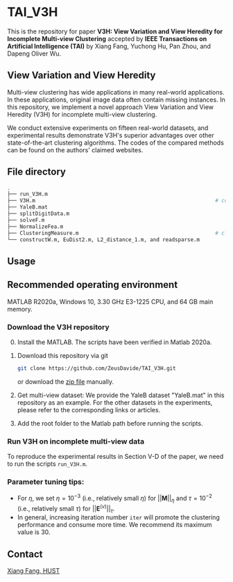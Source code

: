 # TAI_V3H

This is the repository for paper **V3H: View Variation and View Heredity for Incomplete Multi-view Clustering** accepted by **IEEE Transactions on Artificial Intelligence (TAI)**  by Xiang Fang, Yuchong Hu, Pan Zhou, and Dapeng Oliver Wu.

## View Variation and View Heredity

Multi-view clustering has wide applications in many real-world applications. In these applications, original image data often contain missing instances. In this repository, we implement a novel approach  View Variation and View Heredity (V3H) for incomplete multi-view clustering. 

We conduct extensive experiments on fifteen real-world datasets, and experimental results demonstrate V3H's superior advantages over other state-of-the-art clustering algorithms.
The codes of the compared methods can be found on the authors'  claimed websites.


## File directory

```bash
.
├── run_V3H.m				                                               # DEMO file of V3H
├── V3H.m				                                           # core function of V3H
├── YaleB.mat				                                             # data mat files
├── splitDigitData.m			                                       # construction of incomplete multi-view data
├── solveF.m				                                               # the initialization of F
├── NormalizeFea.m				                                       # regularization of data
├── ClusteringMeasure.m		                                       # clustering performance
└── constructW.m, EuDist2.m, L2_distance_1.m, and readsparse.m			 # intermediate functions 
```

## Usage

## Recommended operating environment

MATLAB R2020a, Windows 10, 3.30 GHz E3-1225 CPU, and 64 GB main memory.

### Download the V3H repository

0. Install the MATLAB. The scripts have been verified in Matlab 2020a.

1. Download this repository via git
    ```bash
    git clone https://github.com/ZeusDavide/TAI_V3H.git
    ```
    or download the [zip file](https://github.com/ZeusDavide/TAI_V3H/archive/master.zip) manually.
    
2. Get multi-view dataset: 
We provide the YaleB dataset "YaleB.mat" in this repository as an example. For the other datasets in the experiments, please refer to the corresponding links or articles.

3. Add the root folder to the Matlab path before running the scripts.

### Run V3H on incomplete multi-view data

To reproduce the experimental results in Section V-D of the paper, we need to run the scripts `run_V3H.m`.   


### Parameter tuning tips:

- For $\eta$, we set $\eta=10^{-3}$ (i.e., relatively small $\eta$) for $||\bm{M}||_{\eta}$ and $\tau=10^{-2}$ (i.e., relatively small $\tau$) for $||\bm{E}^{(v)}||_{\tau}$.
- In general, increasing iteration number `iter` will promote the clustering performance and consume more time. We recommend its maximum value is 30.



## Contact

[Xiang Fang, HUST](xfang9508@gmail.com)
